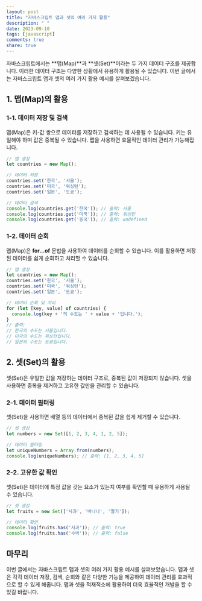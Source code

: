 ```yaml
---
layout: post
title: "자바스크립트 맵과 셋의 여러 가지 활용"
description: " "
date: 2023-09-10
tags: [javascript]
comments: true
share: true
---
```


자바스크립트에서는 **맵(Map)**과 **셋(Set)**이라는 두 가지 데이터 구조를 제공합니다. 이러한 데이터 구조는 다양한 상황에서 유용하게 활용될 수 있습니다. 이번 글에서는 자바스크립트 맵과 셋의 여러 가지 활용 예시를 살펴보겠습니다.

## 1. 맵(Map)의 활용

### 1-1. 데이터 저장 및 검색
맵(Map)은 키-값 쌍으로 데이터를 저장하고 검색하는 데 사용될 수 있습니다. 키는 유일해야 하며 값은 중복될 수 있습니다. 맵을 사용하면 효율적인 데이터 관리가 가능해집니다.

```javascript
// 맵 생성
let countries = new Map();

// 데이터 저장
countries.set('한국', '서울');
countries.set('미국', '워싱턴');
countries.set('일본', '도쿄');

// 데이터 검색
console.log(countries.get('한국')); // 출력: 서울
console.log(countries.get('미국')); // 출력: 워싱턴
console.log(countries.get('중국')); // 출력: undefined
```

### 1-2. 데이터 순회
맵(Map)은 **for...of** 문법을 사용하여 데이터를 순회할 수 있습니다. 이를 활용하면 저장된 데이터를 쉽게 순회하고 처리할 수 있습니다.

```javascript
// 맵 생성
let countries = new Map();
countries.set('한국', '서울');
countries.set('미국', '워싱턴');
countries.set('일본', '도쿄');

// 데이터 순회 및 처리
for (let [key, value] of countries) {
  console.log(key + '의 수도는 ' + value + '입니다.');
}
// 출력:
// 한국의 수도는 서울입니다.
// 미국의 수도는 워싱턴입니다.
// 일본의 수도는 도쿄입니다.
```

## 2. 셋(Set)의 활용

셋(Set)은 유일한 값을 저장하는 데이터 구조로, 중복된 값이 저장되지 않습니다. 셋을 사용하면 중복을 제거하고 고유한 값만을 관리할 수 있습니다.

### 2-1. 데이터 필터링
셋(Set)을 사용하면 배열 등의 데이터에서 중복된 값을 쉽게 제거할 수 있습니다.

```javascript
// 셋 생성
let numbers = new Set([1, 2, 3, 4, 1, 2, 5]);

// 데이터 필터링
let uniqueNumbers = Array.from(numbers);
console.log(uniqueNumbers); // 출력: [1, 2, 3, 4, 5]
```

### 2-2. 고유한 값 확인
셋(Set)은 데이터에 특정 값을 갖는 요소가 있는지 여부를 확인할 때 유용하게 사용될 수 있습니다.

```javascript
// 셋 생성
let fruits = new Set(['사과', '바나나', '딸기']);

// 데이터 확인
console.log(fruits.has('사과')); // 출력: true
console.log(fruits.has('수박')); // 출력: false
```

## 마무리

이번 글에서는 자바스크립트 맵과 셋의 여러 가지 활용 예시를 살펴보았습니다. 맵과 셋은 각각 데이터 저장, 검색, 순회와 같은 다양한 기능을 제공하여 데이터 관리를 효과적으로 할 수 있게 해줍니다. 맵과 셋을 적재적소에 활용하여 더욱 효율적인 개발을 할 수 있길 바랍니다.